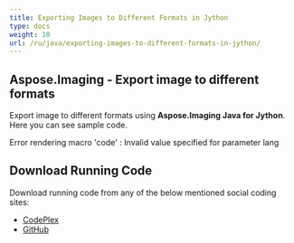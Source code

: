```yaml
---
title: Exporting Images to Different Formats in Jython
type: docs
weight: 10
url: /ru/java/exporting-images-to-different-formats-in-jython/
---
```


## **Aspose.Imaging - Export image to different formats**
Export image to different formats using **Aspose.Imaging Java for Jython**. Here you can see sample code.

Error rendering macro 'code' : Invalid value specified for parameter lang
## **Download Running Code**
Download running code from any of the below mentioned social coding sites:

- [CodePlex](https://archive.codeplex.com/?p=asposewordsjavajython)
- [GitHub](https://github.com/aspose-words/Aspose.Words-for-Java/releases/tag/Aspose.Words_Java_for_Jython-v1.0.0)
